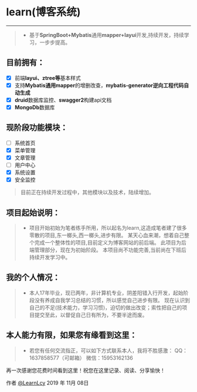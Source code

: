 # learn(博客系统)

------
> * 基于**SpringBoot+Mybatis**通用**mapper+layui**开发,持续开发，持续学习，一步步提高。

## 目前拥有：
- [x] 前端**layui、ztree等**基本样式
- [x] 支持**Mybatis通用mapper**的增删改查，**mybatis-generator逆向工程代码自动生成**
- [x] **druid**数据库监控、**swagger2**构建api文档
- [x] **MongoDb**数据库

## 现阶段功能模块：
- [ ] 系统首页
- [x] 菜单管理
- [x] 文章管理
- [ ] 用户中心
- [x] 系统设置
- [x] 安全监控
> 目前正在持续开发过程中，其他模块以及技术，陆续增加。

## 项目起始说明：
> * 项目开始初始为笔者练手所用，所以起名为learn,这造成笔者建了很多零散的项目,东一榔头,西一榔头,进步有限。
某天心血来潮，想着自己整个完成一个整体性的项目,目前定义为博客网站的前后端。
此项目为后端管理部分，现在为初始阶段。
本项目尚不功能完善,当前尚在下班后持续开发学习中。


## 我的个人情况：
> * 本人17年毕业，现已两年，非计算机专业，阴差阳错入行开发，起始阶段没有养成自我学习总结的习惯，所以感觉自己进步有限。
现在认识到自己的不足(技术能力，学习习惯)，迫切的做出改变；索性把自己的项目提交至此，以督促自己日有所为，不要半途而废。

## 本人能力有限，如果您有缘看到这里：
> * 若您有任何交流指正，可以如下方式联系本人，我将不胜感激：
QQ：1637858577（可邮箱）
微信：15953162136



再一次感谢您花费时间看到这里！祝您在这里记录、阅读、分享愉快！

作者 [@LearnLcy][1]
2019 年 11月 08日    


  [1]: https://github.com/learnerLcy/learn
